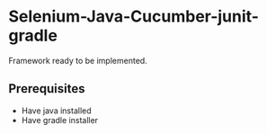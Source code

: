 # Selenium-Java-Cucumber-junit-gradle

Framework ready to be implemented.

## Prerequisites
- Have java installed
- Have gradle installer